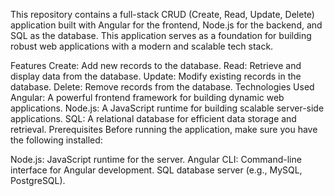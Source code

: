 This repository contains a full-stack CRUD (Create, Read, Update, Delete) application built with Angular for the frontend, Node.js for the backend, and SQL as the database. This application serves as a foundation for building robust web applications with a modern and scalable tech stack.

Features
Create: Add new records to the database.
Read: Retrieve and display data from the database.
Update: Modify existing records in the database.
Delete: Remove records from the database.
Technologies Used
Angular: A powerful frontend framework for building dynamic web applications.
Node.js: A JavaScript runtime for building scalable server-side applications.
SQL: A relational database for efficient data storage and retrieval.
Prerequisites
Before running the application, make sure you have the following installed:

Node.js: JavaScript runtime for the server.
Angular CLI: Command-line interface for Angular development.
SQL database server (e.g., MySQL, PostgreSQL).
